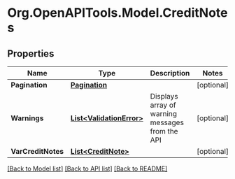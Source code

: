 # Org.OpenAPITools.Model.CreditNotes

## Properties

Name | Type | Description | Notes
------------ | ------------- | ------------- | -------------
**Pagination** | [**Pagination**](Pagination.md) |  | [optional] 
**Warnings** | [**List&lt;ValidationError&gt;**](ValidationError.md) | Displays array of warning messages from the API | [optional] 
**VarCreditNotes** | [**List&lt;CreditNote&gt;**](CreditNote.md) |  | [optional] 

[[Back to Model list]](../README.md#documentation-for-models) [[Back to API list]](../README.md#documentation-for-api-endpoints) [[Back to README]](../README.md)

